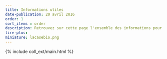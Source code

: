 ```yaml
---
title: Informations utiles
date-publication: 20 avril 2016
order: 1
sort_items : order
description: Retrouvez sur cette page l'ensemble des informations pour mieux  nous connaître, nous contacter, nous situer.
lire-plus:
miniature: lacasebio.png
---
```


<!-- ******************************** -->
<!-- **** intro rayon **** -->



<!-- **** fin intro rayon ********* -->
<!-- ****************************** -->
<!--fin-excerpt-->

{% include coll_ext/main.html %}


